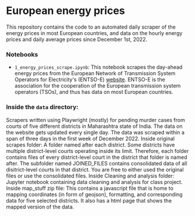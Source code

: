 # European energy prices

This repository contains the code to an automated daily scraper of the energy prices in most European countries, and data on the hourly energy prices and daily average prices since December 1st, 2022. 

### Notebooks
- `1_energy_prices_scrape.ipynb`: This notebook scrapes the day-ahead energy prices from the European Network of Transmission System Operators for Electricity's (ENTSO-E) [website](https://transparency.entsoe.eu/transmission-domain/r2/dayAheadPrices/show?name=&defaultValue=false&viewType=GRAPH&areaType=BZN&atch=false&dateTime.dateTime=06.01.2023+00:00|CET|DAY&biddingZone.values=CTY|10YSE-1--------K!BZN|10Y1001A1001A47J&resolution.values=PT15M&resolution.values=PT30M&resolution.values=PT60M&dateTime.timezone=CET_CEST&dateTime.timezone_input=CET+(UTC+1)+/+CEST+(UTC+2)). ENTSO-E is the association for the cooperation of the European transmission system operators (TSOs), and thus has data on most European countries. 

### Inside the `data` directory:
Scrapers written using Playwright (mostly) for pending murder cases from courts of five different districts in Maharashtra state of India.
The data on the website gets updated every single day.
The data was scraped within a span of three days in the first week of December 2022.
Inside original scrapes folder:
A folder named after each district.
Some districts have multiple district-level courts operating inside its limit.
Therefore, each folder contains files of every district-level court in the district that folder is named after.
The subfolder named JOINED_FILES contains consolidated data of all disitrict-level courts in that district.
You are free to either used the original files or use the consolidated files.
Inside Cleaning and analysis folder:
Jupyter notebook containing data cleaning and analysis for class project.
Inside map_stuff zip file:
This contains a javascript file that is home to mapping coordinates (in form of geojson), formatting, and corresponding data for five selected districts.
It also has a html page that shows the mapped version of the data.

